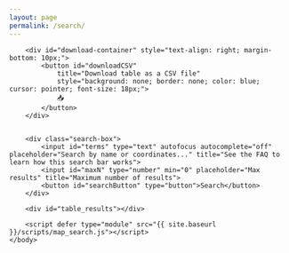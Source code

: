 ```yaml
---
layout: page
permalink: /search/
---
```


<script src="https://d3js.org/d3.v7.min.js"></script>
<script src="https://d3js.org/d3-geo-projection.v4.min.js"></script>
<script src="https://cdnjs.cloudflare.com/ajax/libs/pako/2.1.0/pako.min.js"></script>

<html lang="en">
    <body>
        <div id="map_plot"></div>

        <div id="download-container" style="text-align: right; margin-bottom: 10px;">
            <button id="downloadCSV" 
                title="Download table as a CSV file" 
                style="background: none; border: none; color: blue; cursor: pointer; font-size: 18px;">
                📥
            </button>
        </div>


        <div class="search-box">
            <input id="terms" type="text" autofocus autocomplete="off" placeholder="Search by name or coordinates..." title="See the FAQ to learn how this search bar works">
            <input id="maxN" type="number" min="0" placeholder="Max results" title="Maximum number of results">
            <button id="searchButton" type="button">Search</button>
        </div>

        <div id="table_results"></div> 

        <script defer type="module" src="{{ site.baseurl }}/scripts/map_search.js"></script>
    </body>
</html>